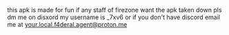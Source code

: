 this apk is made for fun if any staff of firezone want the apk taken down pls dm me on disxord my username is _7xv6 or if you don't have discord email me at your.local.f4deral.agent@proton.me
